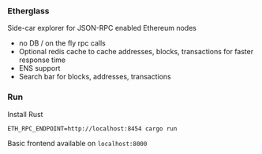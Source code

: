 ### Etherglass

Side-car explorer for JSON-RPC enabled Ethereum nodes
- no DB / on the fly rpc calls
- Optional redis cache to cache addresses, blocks, transactions for faster response time
- ENS support
- Search bar for blocks, addresses, transactions

### Run

Install Rust

```
ETH_RPC_ENDPOINT=http://localhost:8454 cargo run
```

Basic frontend available on `localhost:8000`
